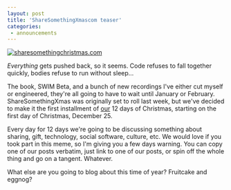 ```yaml
---
layout: post
title: 'ShareSomethingXmascom teaser'
categories:
 - announcements
---
```


<a href="http://sharesomethingchristmas.com"><img src="http://integrationresearch.org/share/images/sharesomething_lesstext.jpg" alt="sharesomethingchristmas.com" /></a>





*Everything* gets pushed back, so it seems. Code refuses to fall together quickly, bodies refuse to run without sleep...



The book, SWIM Beta, and a bunch of new recordings I've either cut myself or engineered, they're all going to have to wait until January or February. ShareSomethingXmas was originally set to roll last week, but we've decided to make it the first installment of <a href="http://integrationresearch.org">our</a> 12 days of Christmas, starting on the first day of Christmas, December 25.



Every day for 12 days we're going to be discussing something about sharing, gift, technology, social software, culture, etc. We would love if you took part in this meme, so I'm giving you a few days warning. You can copy one of our posts verbatim, just link to one of our posts, or spin off the whole thing and go on a tangent. Whatever.



What else are you going to blog about this time of year? Fruitcake and eggnog?